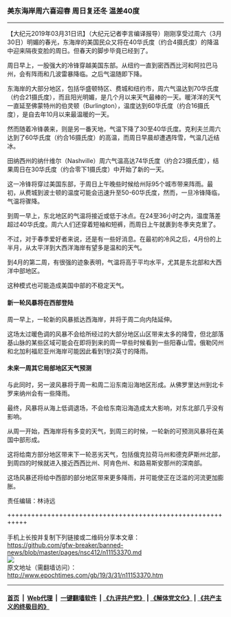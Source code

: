### 美东海岸周六喜迎春 周日复还冬 温差40度
------------------------

<p>
 【大纪元2019年03月31日讯】（大纪元记者李言编译报导）刚刚享受过周六（3月30日）明媚的春光，东海岸的美国民众又将在40华氏度（约合4摄氏度）的降温中迎来隔夜变脸的周日。但春天的脚步毕竟已经到了。
</p>
<p>
 周日早上，一股强大的冷锋穿越美国东部。从纽约一直到密西西比河和阿拉巴马州，会有阵雨和几波雷暴降临。之后气温随即下降。
</p>
<p>
 东海岸的大部分地区，包括华盛顿特区、费城和纽约市，周六气温达到70华氏度（约合21摄氏度），而且阳光明媚，是几个月以来天气最棒的一天。暖洋洋的天气一直延至佛蒙特州的伯灵顿（Burlington），温度达到60华氏度（约合16摄氏度），是自去年10月以来最温暖的一天。
</p>
<p>
 然而随着冷锋袭来，则是另一番天地，气温下降了30至40华氏度。克利夫兰周六达到了60华氏度（约合16摄氏度）的高温，而周日早晨却遭遇阵雪，气温几近结冰。
</p>
<p>
 田纳西州的纳什维尔（Nashville）周六气温高达74华氏度（约合23摄氏度），结果周日在30华氏度（约合零下1摄氏度）中开始了新的一天。
</p>
<p>
 这一冷锋将穿过美国东部，于周日上午晚些时候给州际95个城市带来阵雨。最初，从费城到波士顿的温度可能会迅速升至50-60华氏度，然而，一旦冷锋降临，气温将骤降。
</p>
<p>
 到周一早上，东北地区的气温将接近或低于冰点。在24至36小时之内，温度落差超过40华氏度。周六人们还穿着短袖和短裤，而周日上午就裹到冬季夹克里了。
</p>
<p>
 不过，对于春季爱好者来说，还是有一些好消息。在最初的冷风之后，4月份的上半月，从太平洋到大西洋海岸有望多是温和的天气。
</p>
<p>
 到4月的第二周，有很强的迹象表明，气温将高于平均水平，尤其是东北部和大西洋中部地区。
</p>
<p>
 这种模式也可能造成美国中部的不稳定天气。
</p>
<h4>
 新一轮风暴将在西部登陆
</h4>
<p>
 周一早上，一轮新的风暴抵达西海岸，并将于周二向内陆延伸。
</p>
<p>
 这场太过暖色调的风暴不会给所经过的大部分地区山区带来太多的降雪，但北部落基山脉的某些区域可能会在即将到来的周一早些时候看到一些阳春山雪。俄勒冈州和北加利福尼亚州海岸可能因此看到1到2英寸的降雨。
</p>
<h4>
 未来一周其它局部地区天气预测
</h4>
<p>
 与此同时，另一波风暴将于周一和周二沿东南沿海地区形成。从佛罗里达州到北卡罗来纳州会有一些降雨。
</p>
<p>
 最终，风暴将从海上低调退场，不会给东南沿海造成太大影响，对东北部几乎没有影响。
</p>
<p>
 从周一开始，西海岸将有多变的天气，到周三的时候，一轮新的可预测风暴将在美国中部形成。
</p>
<p>
 这将给南方部分地区带来下一轮恶劣天气，包括俄克拉荷马州和德克萨斯州北部，到周四的时候就进入接近西西比州、阿肯色州、和路易斯安那州的深南部。
</p>
<p>
 这场风暴还将给中西部的部分地区带来更多降雨，并可能使正在泛滥的河流更加膨胀。
</p>
<p>
 责任编辑：林诗远
</p>

+++++++++++++++++++++++++++++++++++++++++++++++++++++++++++<br/><br/>
手机上长按并复制下列链接或二维码分享本文章：<br/>
https://github.com/gfw-breaker/banned-news/blob/master/pages/nsc412/n11153370.md <br/>
<a href='https://github.com/gfw-breaker/banned-news/blob/master/pages/nsc412/n11153370.md'><img src='https://github.com/gfw-breaker/banned-news/blob/master/pages/nsc412/n11153370.md.png'/></a> <br/>
原文地址（需翻墙访问）：http://www.epochtimes.com/gb/19/3/31/n11153370.htm


------------------------
#### [首页](https://github.com/gfw-breaker/banned-news/blob/master/README.md) &nbsp;|&nbsp; [Web代理](https://github.com/labour-camp/helloworld) &nbsp;|&nbsp; [一键翻墙软件](https://github.com/gfw-breaker/nogfw/blob/master/README.md) &nbsp;| [《九评共产党》](https://github.com/gfw-breaker/9ping.md/blob/master/README.md#九评之一评共产党是什么) | [《解体党文化》](https://github.com/gfw-breaker/jtdwh.md/blob/master/README.md) | [《共产主义的终极目的》](https://github.com/gfw-breaker/gczydzjmd.md/blob/master/README.md)

